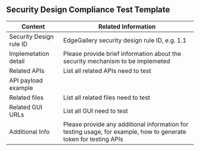 ## Security Design Compliance Test Template

| Content                 | Related Information                                          |
| ----------------------- | ------------------------------------------------------------ |
| Security Design rule ID | EdgeGallery security design rule ID, e.g. 1.1                |
| Implemetation detail    | Please provide brief information about the security mechanism to be implemeted |
| Related APIs            | List all related APIs need to test                           |
| API payload example     |                                                              |
| Related files           | List all related files need to test                          |
| Related GUI URLs        | List all GUI need to test                                    |
| Additional Info         | Please provide any additional information for testing usage, for example, how to generate token for testing APIs |